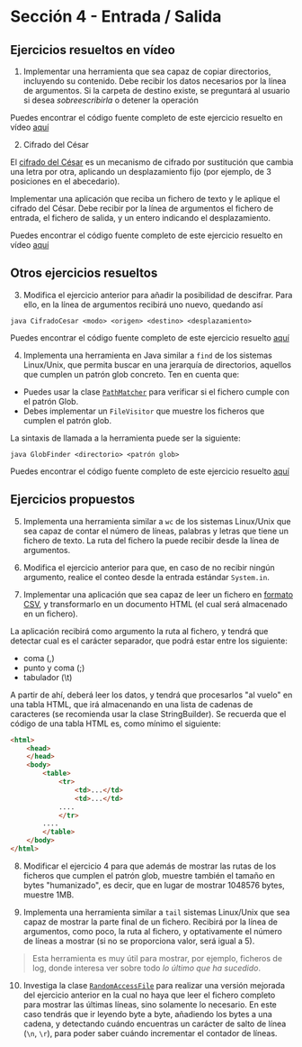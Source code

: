 # Sección 4 - Entrada / Salida

## Ejercicios resueltos en vídeo

1. Implementar una herramienta que sea capaz de copiar directorios, incluyendo su contenido. Debe recibir los datos necesarios por la línea de argumentos. Si la carpeta de destino existe, se preguntará al usuario si desea *sobreescribirla* o detener la operación

Puedes encontrar el código fuente completo de este ejercicio resuelto en vídeo [aquí](../../Ejemplos/04.9_Ejercicio01/)

2. Cifrado del César

El [cifrado del César](https://es.wikipedia.org/wiki/Cifrado_C%C3%A9sar) es un mecanismo de cifrado por sustitución que cambia una letra por otra, aplicando un desplazamiento fijo (por ejemplo, de 3 posiciones en el abecedario).

Implementar una aplicación que reciba un fichero de texto y le aplique el cifrado del César. Debe recibir por la línea de argumentos el fichero de entrada, el fichero de salida, y un entero indicando el desplazamiento.

Puedes encontrar el código fuente completo de este ejercicio resuelto en vídeo [aquí](../../Ejemplos/04.10_Ejercicio02/)


## Otros ejercicios resueltos

3. Modifica el ejercicio anterior para añadir la posibilidad de descifrar. Para ello, en la línea de argumentos recibirá uno nuevo, quedando así

`java CifradoCesar <modo> <origen> <destino> <desplazamiento>`

Puedes encontrar el código fuente completo de este ejercicio resuelto [aquí](./S04E03/)

4. Implementa una herramienta en Java similar a `find` de los sistemas Linux/Unix, que permita buscar en una jerarquía de directorios, aquellos que cumplen un patrón glob concreto. Ten en cuenta que:

- Puedes usar la clase [`PathMatcher`](https://docs.oracle.com/en/java/javase/17/docs//api/java.base/java/nio/file/PathMatcher.html) para verificar si el fichero cumple con el patrón Glob.
- Debes implementar un `FileVisitor` que muestre los ficheros que cumplen el patrón glob.

La sintaxis de llamada a la herramienta puede ser la siguiente:

`java GlobFinder <directorio> <patrón glob>`

Puedes encontrar el código fuente completo de este ejercicio resuelto [aquí](./S04E04/)


## Ejercicios propuestos

5. Implementa una herramienta similar a `wc` de los sistemas Linux/Unix que sea capaz de contar el número de líneas, palabras y letras que tiene un fichero de texto. La ruta del fichero la puede recibir desde la línea de argumentos.

6. Modifica el ejercicio anterior para que, en caso de no recibir ningún argumento, realice el conteo desde la entrada estándar `System.in`.

7. Implementar una aplicación que sea capaz de leer un fichero en [formato CSV](https://es.wikipedia.org/wiki/Valores_separados_por_comas), y transformarlo en un documento HTML (el cual será almacenado en un fichero).

La aplicación recibirá como argumento la ruta al fichero, y tendrá que detectar cual es el carácter separador, que podrá estar entre los siguiente:

- coma (,)
- punto y coma (;)
- tabulador (\t)

A partir de ahí, deberá leer los datos, y tendrá que procesarlos "al vuelo" en una tabla HTML, que irá almacenando en una lista de cadenas de caracteres (se recomienda usar la clase StringBuilder). Se recuerda que el código de una tabla HTML es, como mínimo el siguiente:

```html
<html>
    <head>
    </head>
    <body>
        <table>
            <tr>
                <td>...</td>
                <td>...</td>
            ....
            </tr>
        ....
        </table>
    </body>
</html>
```

8. Modificar el ejercicio 4 para que además de mostrar las rutas de los ficheros que cumplen el patrón glob, muestre también el tamaño en bytes "humanizado", es decir, que en lugar de mostrar 1048576 bytes, muestre 1MB.

9. Implementa una herramienta similar a `tail` sistemas Linux/Unix que sea capaz de mostrar la parte final de un fichero. Recibirá por la línea de argumentos, como poco, la ruta al fichero, y optativamente el número de líneas a mostrar (si no se proporciona valor, será igual a 5).

> Esta herramienta es muy útil para mostrar, por ejemplo, ficheros de log, donde interesa ver sobre todo _lo último que ha sucedido_.

10. Investiga la clase [`RandomAccessFile`](https://docs.oracle.com/en/java/javase/17/docs//api/java.base/java/io/RandomAccessFile.html) para realizar una versión mejorada del ejercicio anterior en la cual no haya que leer el fichero completo para mostrar las últimas líneas, sino solamente lo necesario. En este caso tendrás que ir leyendo byte a byte, añadiendo los bytes a una cadena, y detectando cuándo encuentras un carácter de salto de línea (`\n`, `\r`), para poder saber cuándo incrementar el contador de líneas.

